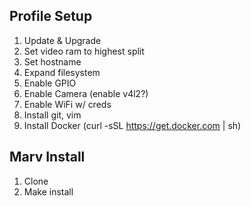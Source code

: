 ## Profile Setup

1. Update & Upgrade
1. Set video ram to highest split
1. Set hostname
1. Expand filesystem
1. Enable GPIO
1. Enable Camera (enable v4l2?)
1. Enable WiFi w/ creds
1. Install git, vim
1. Install Docker (curl -sSL https://get.docker.com | sh)

## Marv Install

1. Clone 
1. Make install
